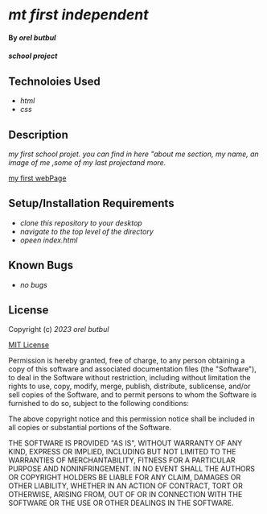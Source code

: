 # _mt first independent_

#### By _**orel butbul**_

#### _school project_

## Technoloies Used

- _html_
- _css_

## Description

_my first school projet._
_you can find in here "about me section, my name, an image of me ,some of my last projectand more._

[my first webPage]()

## Setup/Installation Requirements

- _clone this repository to your desktop_
- _navigate to the top level of the directory_
- _opeen index.html_

## Known Bugs

- _no bugs_

## License

Copyright (c) _2023_ _orel butbul_

[MIT License](https://choosealicense.com/licenses/mit/)

Permission is hereby granted, free of charge, to any person obtaining a copy
of this software and associated documentation files (the "Software"), to deal
in the Software without restriction, including without limitation the rights
to use, copy, modify, merge, publish, distribute, sublicense, and/or sell
copies of the Software, and to permit persons to whom the Software is
furnished to do so, subject to the following conditions:

The above copyright notice and this permission notice shall be included in all
copies or substantial portions of the Software.

THE SOFTWARE IS PROVIDED "AS IS", WITHOUT WARRANTY OF ANY KIND, EXPRESS OR
IMPLIED, INCLUDING BUT NOT LIMITED TO THE WARRANTIES OF MERCHANTABILITY,
FITNESS FOR A PARTICULAR PURPOSE AND NONINFRINGEMENT. IN NO EVENT SHALL THE
AUTHORS OR COPYRIGHT HOLDERS BE LIABLE FOR ANY CLAIM, DAMAGES OR OTHER
LIABILITY, WHETHER IN AN ACTION OF CONTRACT, TORT OR OTHERWISE, ARISING FROM,
OUT OF OR IN CONNECTION WITH THE SOFTWARE OR THE USE OR OTHER DEALINGS IN THE
SOFTWARE.

